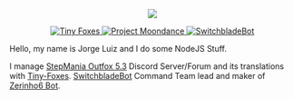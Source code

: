 
<p align="center">
  <a target="_blank" href="https://github.com/moruzerinho6">
    <img  src="https://cdn.discordapp.com/emojis/317871174266912768.png" style="max-width:100%;">
  </a>
</p>
<p align="center">
  <a target="_blank" href="https://github.com/Tiny-Foxes">
    <img alt="Tiny Foxes" src="https://avatars3.githubusercontent.com/u/66173034?s=200&v=4" style="max-width:100%;">
  </a>
  <a target="_blank" href="https://discord.gg/3DgsbSg">
    <img alt="Project Moondance" src="https://media.discordapp.net/attachments/499671331021914132/733668674744877096/navbar-logo.png" style="max-width:100%;">
  </a>
  <a target="_blank" href="https://switchblade.xyz/">
    <img alt="SwitchbladeBot" src="https://avatars1.githubusercontent.com/u/39246832?s=200&v=4" style="max-width:100%;">
  </a>
</p>

  Hello, my name is Jorge Luiz and I do some NodeJS Stuff.
  
  I manage [StepMania Outfox 5.3](https://projectmoon.dance/) Discord Server/Forum and its translations with [Tiny-Foxes](https://github.com/Tiny-Foxes). [SwitchbladeBot](https://github.com/SwitchbladeBot/switchblade) Command Team lead and maker of [Zerinho6 Bot](https://github.com/zerinho6Bot/Zerinho6-Bot).
  
<!--
**moruzerinho6/moruzerinho6** is a ✨ _special_ ✨ repository because its `README.md` (this file) appears on your GitHub profile.

Here are some ideas to get you started:

- 🔭 I’m currently working on ...
- 🌱 I’m currently learning ...
- 👯 I’m looking to collaborate on ...
- 🤔 I’m looking for help with ...
- 💬 Ask me about ...
- 📫 How to reach me: ...
- 😄 Pronouns: ...
- ⚡ Fun fact: ...
-->
